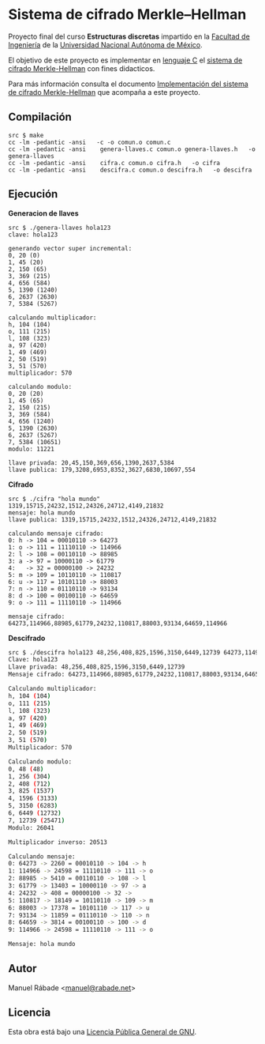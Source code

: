 Sistema de cifrado Merkle–Hellman
=================================

Proyecto final del curso **Estructuras discretas** impartido en la
[Facultad de Ingeniería](http://ingenieria.unam.mx) de la [Universidad
Nacional Autónoma de México](http://unam.mx).

El objetivo de este proyecto es implementar en [lenguaje
C](http://es.wikipedia.org/wiki/C_(lenguaje_de_programaci%C3%B3n)) el
[sistema de cifrado
Merkle-Hellman](http://es.wikipedia.org/wiki/Criptosistema_de_Merkle-Hellman)
con fines didacticos.

Para más información consulta el documento [Implementación del sistema
de cifrado Merkle-Hellman](doc/implementacion_merkle-hellman.pdf) que
acompaña a este proyecto.

Compilación
-----------

```shell
src $ make
cc -lm -pedantic -ansi   -c -o comun.o comun.c
cc -lm -pedantic -ansi    genera-llaves.c comun.o genera-llaves.h   -o genera-llaves
cc -lm -pedantic -ansi    cifra.c comun.o cifra.h   -o cifra
cc -lm -pedantic -ansi    descifra.c comun.o descifra.h   -o descifra
```

Ejecución
---------

**Generacion de llaves**

```shell
src $ ./genera-llaves hola123
clave: hola123

generando vector super incremental:
0, 20 (0)
1, 45 (20)
2, 150 (65)
3, 369 (215)
4, 656 (584)
5, 1390 (1240)
6, 2637 (2630)
7, 5384 (5267)

calculando multiplicador:
h, 104 (104)
o, 111 (215)
l, 108 (323)
a, 97 (420)
1, 49 (469)
2, 50 (519)
3, 51 (570)
multiplicador: 570

calculando modulo:
0, 20 (20)
1, 45 (65)
2, 150 (215)
3, 369 (584)
4, 656 (1240)
5, 1390 (2630)
6, 2637 (5267)
7, 5384 (10651)
modulo: 11221

llave privada: 20,45,150,369,656,1390,2637,5384
llave publica: 179,3208,6953,8352,3627,6830,10697,554
```

**Cifrado**

```shell
src $ ./cifra "hola mundo" 1319,15715,24232,1512,24326,24712,4149,21832
mensaje: hola mundo
llave publica: 1319,15715,24232,1512,24326,24712,4149,21832

calculando mensaje cifrado:
0: h -> 104 = 00010110 -> 64273
1: o -> 111 = 11110110 -> 114966
2: l -> 108 = 00110110 -> 88985
3: a -> 97 = 10000110 -> 61779
4:   -> 32 = 00000100 -> 24232
5: m -> 109 = 10110110 -> 110817
6: u -> 117 = 10101110 -> 88003
7: n -> 110 = 01110110 -> 93134
8: d -> 100 = 00100110 -> 64659
9: o -> 111 = 11110110 -> 114966

mensaje cifrado: 64273,114966,88985,61779,24232,110817,88003,93134,64659,114966
```

**Descifrado**

```bash
src $ ./descifra hola123 48,256,408,825,1596,3150,6449,12739 64273,114966,88985,61779,24232,110817,88003,93134,64659,114966
Clave: hola123
Llave privada: 48,256,408,825,1596,3150,6449,12739
Mensaje cifrado: 64273,114966,88985,61779,24232,110817,88003,93134,64659,114966

Calculando multiplicador:
h, 104 (104)
o, 111 (215)
l, 108 (323)
a, 97 (420)
1, 49 (469)
2, 50 (519)
3, 51 (570)
Multiplicador: 570

Calculando modulo:
0, 48 (48)
1, 256 (304)
2, 408 (712)
3, 825 (1537)
4, 1596 (3133)
5, 3150 (6283)
6, 6449 (12732)
7, 12739 (25471)
Modulo: 26041

Multiplicador inverso: 20513

Calculando mensaje:
0: 64273 -> 2260 = 00010110 -> 104 -> h
1: 114966 -> 24598 = 11110110 -> 111 -> o
2: 88985 -> 5410 = 00110110 -> 108 -> l
3: 61779 -> 13403 = 10000110 -> 97 -> a
4: 24232 -> 408 = 00000100 -> 32 ->  
5: 110817 -> 18149 = 10110110 -> 109 -> m
6: 88003 -> 17378 = 10101110 -> 117 -> u
7: 93134 -> 11859 = 01110110 -> 110 -> n
8: 64659 -> 3814 = 00100110 -> 100 -> d
9: 114966 -> 24598 = 11110110 -> 111 -> o

Mensaje: hola mundo
```

Autor
-----

Manuel Rábade <[manuel@rabade.net](mailto:manuel@rabade.net)>

Licencia
--------

Esta obra está bajo una [Licencia Pública General de GNU](LICENSE.txt).
